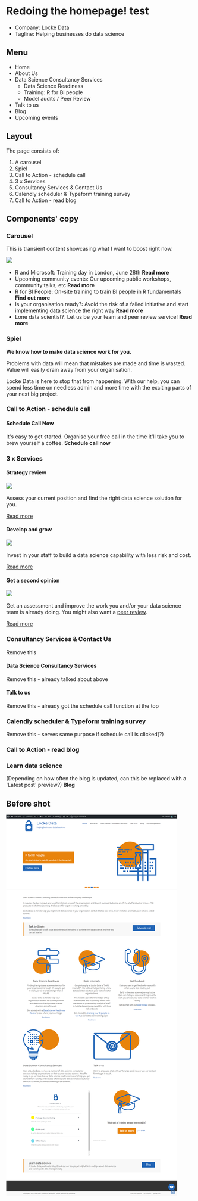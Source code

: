 # Redoing the homepage! test

- Company: Locke Data
- Tagline: Helping businesses do data science

## Menu
- Home
- About Us
- Data Science Consultancy Services
  + Data Science Readiness
  + Training: R for BI people
  + Model audits / Peer Review
- Talk to us
- Blog
- Upcoming events

## Layout  
The page consists of:

1. A carousel
2. Spiel
3. Call to Action - schedule call
4. 3 x Services
5. Consultancy Services & Contact Us
6. Calendly scheduler & Typeform training survey
7. Call to Action - read blog

## Components' copy

### Carousel
This is transient content showcasing what I want to boost right now.

![](carousel.gif)

- R and Microsoft: Training day in London, June 28th **Read more**
- Upcoming community events: Our upcoming public workshops, community talks, etc **Read more**
- R for BI People: On-site training to train BI people in R fundamentals **Find out more**
- Is your organisation ready?: Avoid the risk of a failed initiative and start implementing data science the right way **Read more**
- Lone data scientist?: Let us be your team and peer review service! **Read more**

### Spiel
**We know how to make data science work for you.**

Problems with data will mean that mistakes are made and time is wasted. Value will easily drain away from your organisation.

Locke Data is here to stop that from happening. With our help, you can spend less time on needless admin and more time with the exciting parts of your next big project.

### Call to Action - schedule call
#### Schedule Call Now
It's easy to get started. Organise your free call in the time it'll take you to brew yourself a coffee.
**Schedule call now**
### 3 x Services

#### Strategy review
![](https://itsalocke.com/wp-content/uploads/2017/03/Signs.png)

Assess your current position and find the right data science solution for you.

[Read more](https://itsalocke.com/data-science-readiness/)

#### Develop and grow
![](https://itsalocke.com/wp-content/uploads/2017/03/Mortar-Board-1.png)

Invest in your staff to build a data science capability with less risk and cost.

[Read more](https://itsalocke.com/build-internally/)

#### Get a second opinion
![](https://itsalocke.com/wp-content/uploads/2017/03/Stethoscope.png)

Get an assessment and improve the work you and/or your data science team is already doing. You might also want a [peer review](https://itsalocke.com/model-audits/).

[Read more](https://itsalocke.com/get-feedback/)

### Consultancy Services & Contact Us
Remove this

#### Data Science Consultancy Services
Remove this - already talked about above

#### Talk to us
Remove this - already got the schedule call function at the top

### Calendly scheduler & Typeform training survey
Remove this - serves same purpose if schedule call is clicked(?)

### Call to Action - read blog
### Learn data science
(Depending on how often the blog is updated, can this be replaced with a 'Latest post' preview?)
**Blog**

## Before shot
![](homepage-before.png)
